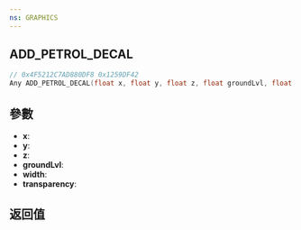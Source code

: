 ```yaml
---
ns: GRAPHICS
---
```

## ADD_PETROL_DECAL

```c
// 0x4F5212C7AD880DF8 0x1259DF42
Any ADD_PETROL_DECAL(float x, float y, float z, float groundLvl, float width, float transparency);
```


## 參數
* **x**: 
* **y**: 
* **z**: 
* **groundLvl**: 
* **width**: 
* **transparency**: 

## 返回值
